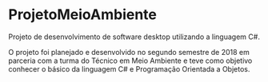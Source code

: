 # ProjetoMeioAmbiente
Projeto de desenvolvimento de software desktop utilizando a linguagem C#.

O projeto foi planejado e desenvolvido no segundo semestre de 2018 em parceria com a turma do Técnico em Meio Ambiente e teve como objetivo conhecer o básico da linguagem C# e Programação Orientada a Objetos.
